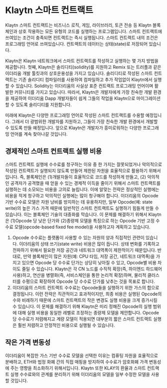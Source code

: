 # Klaytn 스마트 컨트랙트 <a id="klaytn-smart-contract"></a>

Klaytn 스마트 컨트랙트는 비즈니스 로직, 게임, 라이브러리, 토큰 전송 등 Klaytn 블록체인과 상호 작용하는 모든 유형의 코드를 실행하는 프로그램입니다. 스마트 컨트랙트에 쓰여있는 조건이 충족되면 컨트랙트는 즉시 실행됩니다. 스마트 컨트랙트 내의 조건은 프로그래밍 언어로 쓰여있습니다. 컨트랙트의 데이터는 상태(state)로 저장되어 있습니다.

Klaytn은 Klaytn 네트워크에서 스마트 컨트랙트를 작성하고 실행하는 몇 가지 방법을 제공합니다. 첫째, Klaytn은 솔리디티(solidity)를 지원하고 Remix 또는 트러플과 같은 이더리움 개발 툴킷과의 상호운용성을 가지고 있습니다. 솔리디티로 작성된 스마트 컨트랙트는 기존 솔리디티 컴파일러를 사용하여 컴파일하고 추가 작업없이 Klaytn에서 실행할 수 있습니다. Solidity는 이더리움의 사실상 표준 컨트랙트 프로그래밍 언어이며 활발한 커뮤니티를 가지고 있습니다. 따라서, Klaytn은 개발자에게 가장 친숙한 개발 환경을 제공하여 이더리움 Dapp 개발자들이 쉽게 그들의 작업을 Klaytn으로 마이그레이션 할 수 있도록 솔리디티를 지원합니다.

미래에 Klaytn은 다양한 프로그래밍 언어로 작성된 스마트 컨트랙트를 수용할 예정입니다. 그래서 더 광범위한 개발자를 지원하고, 그들이 가장 친숙한 개발 환경에서 개발할 수 있도록 만들 예정입니다. 앞으로 Klaytn은 개발자가 흥미로워하는 다양한 프로그래밍 언어를 계속 찾아나갈 것입니다.

## 경제적인 스마트 컨트랙트 실행 비용 <a id="affordable-smart-contract-execution-cost"></a>

스마트 컨트랙트 실행에 수수료를 청구하는 이유 중 한 가지는 잘못되었거나 악의적으로 작성된 컨트랙트가 실행되지 않도록 만들어 제한된 자원을 효율적으로 활용하기 위해서입니다. 즉, 블록체인은 \(1\)개발자들이 효율적으로 코드를 작성하게 만들고, \(2\) 악의적인 공격자가 공격했을 때 얻을 수 있는 경제적 이득을 줄이기 위해서 스마트 컨트랙트를 실행하는 데 소모되는 비용을 고의로 늘립니다. 이에 알맞는 전략은 정상적인 실행에는 비용을 적게 청구하고 악의적인 실행에는 많이 청구해야 합니다. 이더리움의 Opcode 기반 수수료 모델은 자원 낭비를 방지하는 데 유용하지만, 일부 Opcode\(예: state write\)의 높은 가스 가격 때문에 일반적인 스마트 컨트랙트도 실행하기 힘들게 만들 수 있습니다. 이는 블록체인 기술의 대중화를 막습니다. 이 문제를 해결하기 위해서 Klaytn은 \(1\)Opcode 당 낮은 단가와 \(2\)종량제 모델을 특징으로 하는 Opcode 기반 고정 수수료 모델(opcode-based fixed fee model)을 사용하고자 계획하고 있습니다.

1. Opcode 수수료는 플랫폼이 사용할 수 있는 자원의 양과 직접적인 관련이 있습니다. 이더리움의 상태 쓰기(state write) 비용은 많이 듭니다. 상태 변화를 기록하고 전파하기 위해서 필요한 저장 공간과 네트워크 대역폭이 제한적이기 때문입니다. 반대로, 만약 블록체인이 많은 자원(예: CPU 타임, 저장 공간, 네트워크 대역폭)을 가지고 있으면 Opcode 당 수수료 단가는 상당히 낮아질 수 있고, Opcode별 비용 차이도 줄일 수 있습니다. Klaytn은 각 CN 노드를 수직적 확장(즉, 하이엔드 하드웨어 사용)하고, 연산을 병렬화(즉, 서비스체인을 통한 논리적 확장)하며, 물리적 클러스터를 수평으로 확장하여 Opcode 당 수수료 단가를 낮추는 것을 목표로 합니다.
2. 이더리움의 스마트 컨트랙트 수수료는 Opcode들을 실행하기 위한 가스의 합으로 결정됩니다. 이런 전략은 직관적이고 효과적이지만, 최종 비용은 실행된 Opcode의 수와 비례하기 때문에 스마트 컨트랙트의 작은 변경도 실행 비용을 크게 증가시킬 수 있습니다. 이 문제를 해결하기 위해 Klaytn은 미리 정해진 Opcode의 실행 범위에 대해 실행 비용을 동일한 레벨로 조정하는 종량제 모델을 제안합니다. Opcode당 수수료가 저렴해지고 계량 모델이 적용되면 대부분의 짧은 스마트 컨트랙트 실행은 훨씬 저렴하고 안정적인 비용으로 실행될 수 있습니다.

## 작은 가격 변동성 <a id="low-price-volatility"></a>

이더리움이 복잡한 가스 기반 수수료 모델을 선택한 이유는 컴퓨팅 자원을 효율적으로 분배하고, ETH와 법정 화폐 간의 직접 매핑을 방지하여 수수료가 암호화폐 가격 변동성에 주는 영향을 최소화하기 위해서입니다. Klaytn 또한 KLAY의 환율과 스마트 컨트랙트 실행 수수료와의 관계를 분리하기 위해 이더리움의 모델을 일부 수정한 모델을 사용할 것입니다.

